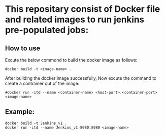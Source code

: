 This repositary consist of Docker file and related images to run jenkins pre-populated jobs:
============================================================================================

How to use
----------------

Excute the below commond to build the docker image as follows:
``` 
docker build -t <image-name> .
```

After building the docker image successfully, Now excute the command to create a contrainer out of the image:
```
#docker run -itd --name <container-name> <host-port>:<container-port> <image-name> 
```
Example:
-------
```
docker build -t Jenkins_v1 .
docker run -itd --name Jenkins_v1 8080:8080 <image-name> 
```
